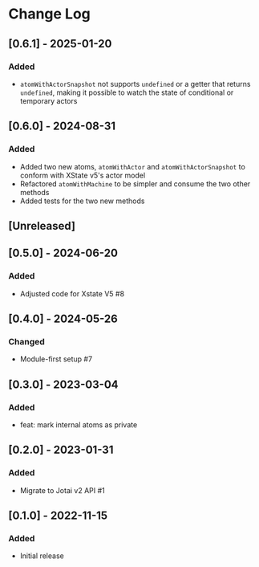 # Change Log

## [0.6.1] - 2025-01-20

### Added

- `atomWithActorSnapshot` not supports `undefined` or a getter that returns `undefined`, making it possible to watch the state of conditional or temporary actors 

## [0.6.0] - 2024-08-31

### Added

- Added two new atoms, `atomWithActor` and `atomWithActorSnapshot` to conform with XState v5's actor model
- Refactored `atomWithMachine` to be simpler and consume the two other methods
- Added tests for the two new methods

## [Unreleased]

## [0.5.0] - 2024-06-20

### Added

- Adjusted code for Xstate V5 #8

## [0.4.0] - 2024-05-26

### Changed

- Module-first setup #7

## [0.3.0] - 2023-03-04

### Added

- feat: mark internal atoms as private

## [0.2.0] - 2023-01-31

### Added

- Migrate to Jotai v2 API #1

## [0.1.0] - 2022-11-15

### Added

- Initial release
